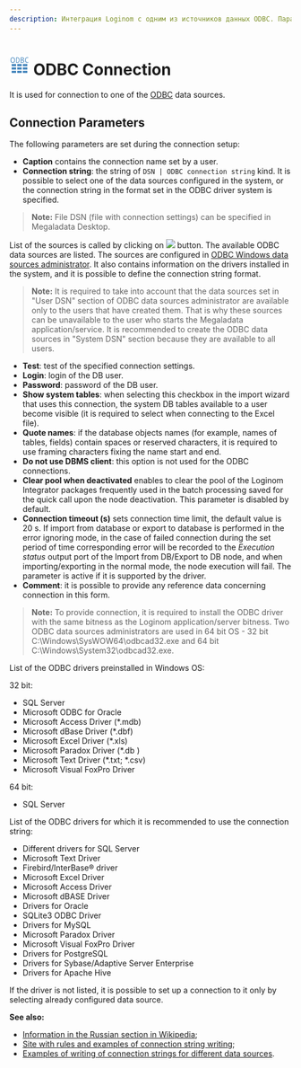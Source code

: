 ```yaml
---
description: Интеграция Loginom с одним из источников данных ODBC. Параметры подключения. Список предустановленных в ОС Windows драйверов ODBC.
---
```

# ![ ](../../../images/icons/common/data-sources/driver-odbc_default.svg) ODBC Connection

It is used for connection to one of the [ODBC](https://wiki.loginom.ru/articles/odbc.html) data sources.

## Connection Parameters

The following parameters are set during the connection setup:

* **Caption** contains the connection name set by a user.
* **Connection string**: the string of `DSN | ODBC connection string` kind. It is possible to select one of the data sources configured in the system, or the connection string in the format set in the ODBC driver system is specified.

> **Note:** File DSN (file with connection settings) can be specified in Megaladata Desktop.

List of the sources is called by clicking on ![ ](../../../images/extjs-theme/form/open-trigger/open-trigger_default.svg) button. The available ODBC data sources are listed. The sources are configured in [ODBC Windows data sources administrator](https://docs.microsoft.com/ru-ru/sql/database-engine/configure-windows/open-the-odbc-data-source-administrator). It also contains information on the drivers installed in the system, and it is possible to define the connection string format.

> **Note:** It is required to take into account that the data sources set in "User DSN" section of ODBC data sources administrator are available only to the users that have created them. That is why these sources can be unavailable to the user who starts the Megaladata application/service. It is recommended to create the ODBC data sources in "System DSN" section because they are available to all users.


* **Test**: test of the specified connection settings.
* **Login**: login of the DB user.
* **Password**: password of the DB user.
* **Show system tables**: when selecting this checkbox in the import wizard that uses this connection, the system DB tables available to a user become visible (it is required to select when connecting to the Excel file).
* **Quote names**: if the database objects names (for example, names of tables, fields) contain spaces or reserved characters, it is required to use framing characters fixing the name start and end.
* **Do not use DBMS client**: this option is not used for the ODBC connections.
* **Clear pool when deactivated** enables to clear the pool of the Loginom Integrator packages frequently used in the batch processing saved for the quick call upon the node deactivation. This parameter is disabled by default.
* **Connection timeout (s)** sets connection time limit, the default value is 20 s. If import from database or export to database is performed in the error ignoring mode, in the case of failed connection during the set period of time corresponding error will be recorded to the *Execution status* output port of the Import from DB/Export to DB node, and when importing/exporting in the normal mode, the node execution will fail. The parameter is active if it is supported by the driver.
* **Comment**: it is possible to provide any reference data concerning connection in this form.

> **Note:** To provide connection, it is required to install the ODBC driver with the same bitness as the Loginom application/server bitness. Two ODBC data sources administrators are used in 64 bit OS - 32 bit C:\Windows\SysWOW64\odbcad32.exe and 64 bit C:\Windows\System32\odbcad32.exe.

List of the ODBC drivers preinstalled in Windows OS:

32 bit:

* SQL Server
* Microsoft ODBC for Oracle
* Microsoft Access Driver (*.mdb)
* Microsoft dBase Driver (*.dbf)
* Microsoft Excel Driver (*.xls)
* Microsoft Paradox Driver (*.db )
* Microsoft Text Driver (*.txt; *.csv)
* Microsoft Visual FoxPro Driver

64 bit:

* SQL Server

List of the ODBC drivers for which it is recommended to use the connection string:

* Different drivers for SQL Server
* Microsoft Text Driver
* Firebird/InterBase® driver
* Microsoft Excel Driver
* Microsoft Access Driver
* Microsoft dBASE Driver
* Drivers for Oracle
* SQLite3 ODBC Driver
* Drivers for MySQL
* Microsoft Paradox Driver
* Microsoft Visual FoxPro Driver
* Drivers for PostgreSQL
* Drivers for Sybase/Adaptive Server Enterprise
* Drivers for Apache Hive

If the driver is not listed, it is possible to set up a connection to it only by selecting already configured data source.

**See also:**

* [Information in the Russian section in Wikipedia](https://ru.wikipedia.org/wiki/ODBC);
* [Site with rules and examples of connection string writing](https://www.connectionstrings.com/);
* [Examples of writing of connection strings for different data sources](https://www.sqlmaestro.com/resources/all/anysql_maestro_connection_strings/).
